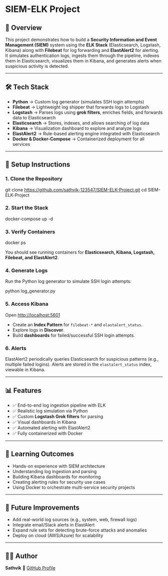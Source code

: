
# SIEM-ELK Project

## 📌 Overview
This project demonstrates how to build a **Security Information and Event Management (SIEM)** system using the **ELK Stack** (Elasticsearch, Logstash, Kibana) along with **Filebeat** for log forwarding and **ElastAlert2** for alerting. It simulates authentication logs, ingests them through the pipeline, indexes them in Elasticsearch, visualizes them in Kibana, and generates alerts when suspicious activity is detected.

---

## 🛠️ Tech Stack
- **Python** → Custom log generator (simulates SSH login attempts)  
- **Filebeat** → Lightweight log shipper that forwards logs to Logstash  
- **Logstash** → Parses logs using **grok filters**, enriches fields, and forwards data to Elasticsearch  
- **Elasticsearch** → Stores, indexes, and allows searching of log data  
- **Kibana** → Visualization dashboard to explore and analyze logs  
- **ElastAlert2** → Rule-based alerting engine integrated with Elasticsearch  
- **Docker & Docker-Compose** → Containerized deployment for all services  

---

## 🚀 Setup Instructions
### 1. Clone the Repository

git clone https://github.com/sathvik-123547/SIEM-ELK-Project.git
cd SIEM-ELK-Project


### 2. Start the Stack

docker-compose up -d


### 3. Verify Containers

docker ps

You should see running containers for **Elasticsearch, Kibana, Logstash, Filebeat, and ElastAlert2**.

### 4. Generate Logs

Run the Python log generator to simulate SSH login attempts:

python log_generator.py

### 5. Access Kibana

Open [http://localhost:5601](http://localhost:5601)

* Create an **Index Pattern** for `filebeat-*` and `elastalert_status`.
* Explore logs in **Discover**.
* Build **dashboards** for failed/successful SSH login attempts.

### 6. Alerts

ElastAlert2 periodically queries Elasticsearch for suspicious patterns (e.g., multiple failed logins).
Alerts are stored in the `elastalert_status` index, viewable in Kibana.

---

## 📊 Features

* ✅ End-to-end log ingestion pipeline with ELK
* ✅ Realistic log simulation via Python
* ✅ Custom **Logstash Grok filters** for parsing
* ✅ Visual dashboards in Kibana
* ✅ Automated alerting with ElastAlert2
* ✅ Fully containerized with Docker

---

## 📌 Learning Outcomes

* Hands-on experience with SIEM architecture
* Understanding log ingestion and parsing
* Building Kibana dashboards for monitoring
* Creating alerting rules for security use cases
* Using Docker to orchestrate multi-service security projects

---

## 🔮 Future Improvements

* Add real-world log sources (e.g., system, web, firewall logs)
* Integrate email/Slack alerts in ElastAlert
* Expand rule sets for detecting brute-force attacks and anomalies
* Deploy on cloud (AWS/Azure) for scalability

---

## 👨‍💻 Author

**Sathvik**
🔗 [GitHub Profile](https://github.com/sathvik-123547)

```

